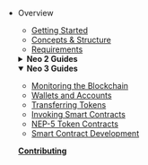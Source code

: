 - Overview

  - [Getting Started](overview/getting_started.md)
  - [Concepts & Structure](overview/concepts_and_structure.md)
  - [Requirements](overview/requirements.md)

  <details>
    <summary><b>Neo 2 Guides</b></summary>
    
    - [Monitoring the Blockchain](neo2_guides/monitoring.md)
    - [Wallets and Accounts](neo2_guides/wallets_and_accounts.md)
    - [Transferring Assets](neo2_guides/asset_transfer.md)
    - [Invoking Smart Contracts](neo2_guides/contract_invocation.md)
    - [NEP-5 Token Contracts](neo2_guides/token_contracts.md)
    - [Deploying Smart Contracts](neo2_guides/contract_deployment.md)
    
    <details>
      <summary><b>Advanced Topics</b></summary>
              
       - [Key Pairs and NEO Addresses](neo2_guides/neo2_adv_topics/keypairs_and_neo_addresses.md)
       - [Input Selection Strategy](neo2_guides/neo2_adv_topics/input_selection_strategy.md)
       - [Reading Application Logs](neo2_guides/neo2_adv_topics/application_log.md)
                
    </details>
    
  </details>

  <details open>
    <summary><b>Neo 3 Guides</b></summary>
    
    - [Monitoring the Blockchain](neo3_guides/monitoring.md)
    - [Wallets and Accounts](neo3_guides/wallets_and_accounts.md)
    - [Transferring Tokens](neo3_guides/token_transfer.md)
    - [Invoking Smart Contracts](neo3_guides/contract_invocation.md)
    - [NEP-5 Token Contracts](neo3_guides/token_contracts.md)
    - [Smart Contract Development](neo3_guides/contract_development.md)

  </details>

  [**Contributing**](contributing.md)
